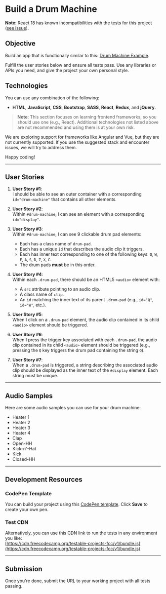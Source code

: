 # Build a Drum Machine

**Note**: React 18 has known incompatibilities with the tests for this project ([see issue](https://github.com/freeCodeCamp/testable-projects-fcc/issues)).

## Objective
Build an app that is functionally similar to this: [Drum Machine Example](https://drum-machine.freecodecamp.rocks/).

Fulfill the user stories below and ensure all tests pass. Use any libraries or APIs you need, and give the project your own personal style.

## Technologies
You can use any combination of the following:
- **HTML**, **JavaScript**, **CSS**, **Bootstrap**, **SASS**, **React**, **Redux**, and **jQuery**.

> **Note**: This section focuses on learning frontend frameworks, so you should use one (e.g., React). Additional technologies not listed above are not recommended and using them is at your own risk. 

We are exploring support for frameworks like Angular and Vue, but they are not currently supported. If you use the suggested stack and encounter issues, we will try to address them.

Happy coding!

---

## User Stories

1. **User Story #1**:  
   I should be able to see an outer container with a corresponding `id="drum-machine"` that contains all other elements.

2. **User Story #2**:  
   Within `#drum-machine`, I can see an element with a corresponding `id="display"`.

3. **User Story #3**:  
   Within `#drum-machine`, I can see 9 clickable drum pad elements:  
   - Each has a class name of `drum-pad`.  
   - Each has a unique `id` that describes the audio clip it triggers.  
   - Each has inner text corresponding to one of the following keys: `Q`, `W`, `E`, `A`, `S`, `D`, `Z`, `X`, `C`.  
   - The drum pads **must** be in this order.

4. **User Story #4**:  
   Within each `.drum-pad`, there should be an HTML5 `<audio>` element with:  
   - A `src` attribute pointing to an audio clip.  
   - A class name of `clip`.  
   - An `id` matching the inner text of its parent `.drum-pad` (e.g., `id="Q"`, `id="W"`, etc.).

5. **User Story #5**:  
   When I click on a `.drum-pad` element, the audio clip contained in its child `<audio>` element should be triggered.

6. **User Story #6**:  
   When I press the trigger key associated with each `.drum-pad`, the audio clip contained in its child `<audio>` element should be triggered (e.g., pressing the `Q` key triggers the drum pad containing the string `Q`).

7. **User Story #7**:  
   When a `.drum-pad` is triggered, a string describing the associated audio clip should be displayed as the inner text of the `#display` element. Each string must be unique.

---

## Audio Samples
Here are some audio samples you can use for your drum machine:

- Heater 1  
- Heater 2  
- Heater 3  
- Heater 4  
- Clap  
- Open-HH  
- Kick-n'-Hat  
- Kick  
- Closed-HH  

---

## Development Resources

### CodePen Template
You can build your project using this [CodePen template](https://codepen.io/freeCodeCamp/pen/MJjpwO). Click **Save** to create your own pen.

### Test CDN
Alternatively, you can use this CDN link to run the tests in any environment you like:  
[https://cdn.freecodecamp.org/testable-projects-fcc/v1/bundle.js](https://cdn.freecodecamp.org/testable-projects-fcc/v1/bundle.js)

---

## Submission
Once you're done, submit the URL to your working project with all tests passing.
```